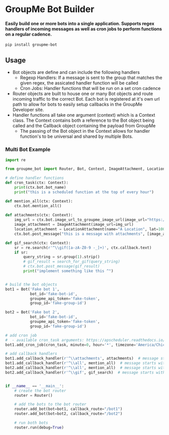 # GroupMe Bot Builder

#### Easily build one or more bots into a single application. Supports regex handlers of incoming messages as well as cron jobs to perform functions on a regular cadence.


```
pip install groupme-bot
```

## Usage

- Bot objects are define and can include the following handlers
    - Regexp Handlers: If a message is sent to the group that matches the given regex, the assicated handler function will be called
    - Cron Jobs: Handler functions that will be run on a set cron cadence
- Router objects are built to house one or many Bot objects and route incoming traffic to the correct Bot. Each bot is registered at it's own url path
to allow for bots to easily setup callbacks in the GroupMe Developer site.
- Handler functions all take one argument (context) which is a Context class. The Context contains both a reference to the Bot object being called and the Callback object containing the payload from GroupMe
    - The passing of the Bot object in the Context allows for handler function's to be universal and shared by multiple Bots.

### Multi Bot Example

```python
import re 

from groupme_bot import Router, Bot, Context, ImageAttachment, LocationAttachment

# define handler functions
def cron_task(ctx: Context):
    print(ctx.bot.bot_name)
    print("this is a scheduled function at the top of every hour")

def mention_all(ctx: Context):
    ctx.bot.mention_all()
    
def attachments(ctx: Context):
    img_url = ctx.bot.image_url_to_groupme_image_url(image_url="https://images.indianexpress.com/2020/12/Doodle.jpg")
    image_attachment = ImageAttachment(image_url=img_url)
    location_attachment = LocationAttachment(name="A Location", lat=100.000, lng=46.000)
    ctx.bot.post_message("this is a message with attachments", [image_attachment, location_attachment])

def gif_search(ctx: Context):
    sr = re.search(r'^\\gif([a-zA-Z0-9 -_]+)', ctx.callback.text)
    if sr:
        query_string = sr.group(1).strip()
        # gif_result = search_for_gif(query_string)
        # ctx.bot.post_message(gif_result)
        print("implement something like this ^")


# build the bot objects
bot1 = Bot('Fake bot 1',
           bot_id='fake-bot-id',
           groupme_api_token='fake-token',
           group_id='fake-group-id')

bot2 = Bot('Fake bot 2',
           bot_id='fake-bot-id',
           groupme_api_token='fake-token',
           group_id='fake-group-id')

# add cron job
#  - available cron_task arguments: https://apscheduler.readthedocs.io/en/stable/modules/triggers/cron.html
bot1.add_cron_job(cron_task, minute=0, hour='*', timezone='America/Chicago')

# add callback handlers
bot1.add_callback_handler(r'^\\attachments', attachments)  # message starts with the string '\attachments'
bot1.add_callback_handler(r'^\\all', mention_all)  # message starts with the string '\all'
bot2.add_callback_handler(r'^\\all', mention_all)  # message starts with the string '\all'
bot2.add_callback_handler(r'^\\gif', gif_search)  # message starts with the string '\gif'


if __name__ == '__main__':
    # create the bot router
    router = Router()

    # add the bots to the bot router
    router.add_bot(bot=bot1, callback_route="/bot1")
    router.add_bot(bot=bot2, callback_route="/bot2")

    # run both bots
    router.run(debug=True)

```
